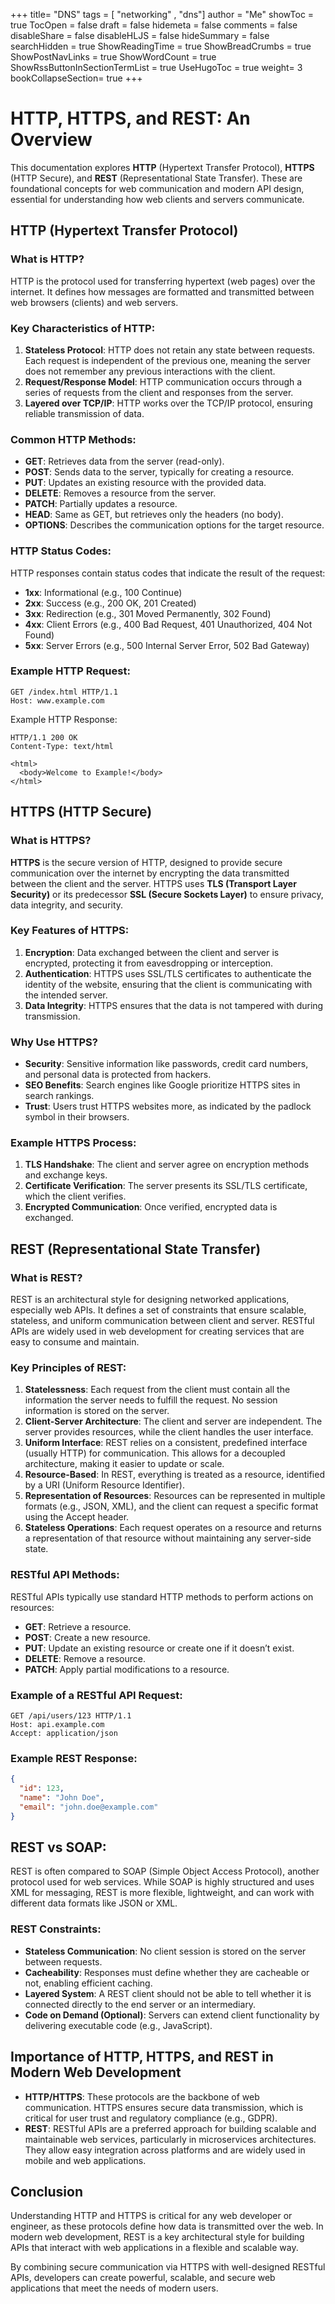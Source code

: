 +++
title= "DNS"
tags = [ "networking" , "dns"]
author = "Me"
showToc = true
TocOpen = false
draft = false
hidemeta = false
comments = false
disableShare = false
disableHLJS = false
hideSummary = false
searchHidden = true
ShowReadingTime = true
ShowBreadCrumbs = true
ShowPostNavLinks = true
ShowWordCount = true
ShowRssButtonInSectionTermList = true
UseHugoToc = true
weight= 3
bookCollapseSection= true
+++

# HTTP, HTTPS, and REST: An Overview

This documentation explores **HTTP** (Hypertext Transfer Protocol), **HTTPS** (HTTP Secure), and **REST** (Representational State Transfer). These are foundational concepts for web communication and modern API design, essential for understanding how web clients and servers communicate.

## HTTP (Hypertext Transfer Protocol)

### What is HTTP?
HTTP is the protocol used for transferring hypertext (web pages) over the internet. It defines how messages are formatted and transmitted between web browsers (clients) and web servers.

### Key Characteristics of HTTP:
1. **Stateless Protocol**: HTTP does not retain any state between requests. Each request is independent of the previous one, meaning the server does not remember any previous interactions with the client.
2. **Request/Response Model**: HTTP communication occurs through a series of requests from the client and responses from the server.
3. **Layered over TCP/IP**: HTTP works over the TCP/IP protocol, ensuring reliable transmission of data.

### Common HTTP Methods:
- **GET**: Retrieves data from the server (read-only).
- **POST**: Sends data to the server, typically for creating a resource.
- **PUT**: Updates an existing resource with the provided data.
- **DELETE**: Removes a resource from the server.
- **PATCH**: Partially updates a resource.
- **HEAD**: Same as GET, but retrieves only the headers (no body).
- **OPTIONS**: Describes the communication options for the target resource.

### HTTP Status Codes:
HTTP responses contain status codes that indicate the result of the request:
- **1xx**: Informational (e.g., 100 Continue)
- **2xx**: Success (e.g., 200 OK, 201 Created)
- **3xx**: Redirection (e.g., 301 Moved Permanently, 302 Found)
- **4xx**: Client Errors (e.g., 400 Bad Request, 401 Unauthorized, 404 Not Found)
- **5xx**: Server Errors (e.g., 500 Internal Server Error, 502 Bad Gateway)

### Example HTTP Request:
```http
GET /index.html HTTP/1.1
Host: www.example.com
```

Example HTTP Response:

```http
HTTP/1.1 200 OK
Content-Type: text/html

<html>
  <body>Welcome to Example!</body>
</html>
```

## HTTPS (HTTP Secure)

### What is HTTPS?
**HTTPS** is the secure version of HTTP, designed to provide secure communication over the internet by encrypting the data transmitted between the client and the server. HTTPS uses **TLS (Transport Layer Security)** or its predecessor **SSL (Secure Sockets Layer)** to ensure privacy, data integrity, and security.

### Key Features of HTTPS:
1. **Encryption**: Data exchanged between the client and server is encrypted, protecting it from eavesdropping or interception.
2. **Authentication**: HTTPS uses SSL/TLS certificates to authenticate the identity of the website, ensuring that the client is communicating with the intended server.
3. **Data Integrity**: HTTPS ensures that the data is not tampered with during transmission.

### Why Use HTTPS?
- **Security**: Sensitive information like passwords, credit card numbers, and personal data is protected from hackers.
- **SEO Benefits**: Search engines like Google prioritize HTTPS sites in search rankings.
- **Trust**: Users trust HTTPS websites more, as indicated by the padlock symbol in their browsers.

### Example HTTPS Process:
1. **TLS Handshake**: The client and server agree on encryption methods and exchange keys.
2. **Certificate Verification**: The server presents its SSL/TLS certificate, which the client verifies.
3. **Encrypted Communication**: Once verified, encrypted data is exchanged.

## REST (Representational State Transfer)

### What is REST?
REST is an architectural style for designing networked applications, especially web APIs. It defines a set of constraints that ensure scalable, stateless, and uniform communication between client and server. RESTful APIs are widely used in web development for creating services that are easy to consume and maintain.

### Key Principles of REST:
1. **Statelessness**: Each request from the client must contain all the information the server needs to fulfill the request. No session information is stored on the server.
2. **Client-Server Architecture**: The client and server are independent. The server provides resources, while the client handles the user interface.
3. **Uniform Interface**: REST relies on a consistent, predefined interface (usually HTTP) for communication. This allows for a decoupled architecture, making it easier to update or scale.
4. **Resource-Based**: In REST, everything is treated as a resource, identified by a URI (Uniform Resource Identifier).
5. **Representation of Resources**: Resources can be represented in multiple formats (e.g., JSON, XML), and the client can request a specific format using the Accept header.
6. **Stateless Operations**: Each request operates on a resource and returns a representation of that resource without maintaining any server-side state.

### RESTful API Methods:
RESTful APIs typically use standard HTTP methods to perform actions on resources:

- **GET**: Retrieve a resource.
- **POST**: Create a new resource.
- **PUT**: Update an existing resource or create one if it doesn’t exist.
- **DELETE**: Remove a resource.
- **PATCH**: Apply partial modifications to a resource.

### Example of a RESTful API Request:
```http
GET /api/users/123 HTTP/1.1
Host: api.example.com
Accept: application/json
```

### Example REST Response:
```json
{
  "id": 123,
  "name": "John Doe",
  "email": "john.doe@example.com"
}
```

## REST vs SOAP:
REST is often compared to SOAP (Simple Object Access Protocol), another protocol used for web services. While SOAP is highly structured and uses XML for messaging, REST is more flexible, lightweight, and can work with different data formats like JSON or XML.

### REST Constraints:
- **Stateless Communication**: No client session is stored on the server between requests.
- **Cacheability**: Responses must define whether they are cacheable or not, enabling efficient caching.
- **Layered System**: A REST client should not be able to tell whether it is connected directly to the end server or an intermediary.
- **Code on Demand (Optional)**: Servers can extend client functionality by delivering executable code (e.g., JavaScript).

## Importance of HTTP, HTTPS, and REST in Modern Web Development

- **HTTP/HTTPS**: These protocols are the backbone of web communication. HTTPS ensures secure data transmission, which is critical for user trust and regulatory compliance (e.g., GDPR).
- **REST**: RESTful APIs are a preferred approach for building scalable and maintainable web services, particularly in microservices architectures. They allow easy integration across platforms and are widely used in mobile and web applications.

## Conclusion

Understanding HTTP and HTTPS is critical for any web developer or engineer, as these protocols define how data is transmitted over the web. In modern web development, REST is a key architectural style for building APIs that interact with web applications in a flexible and scalable way.

By combining secure communication via HTTPS with well-designed RESTful APIs, developers can create powerful, scalable, and secure web applications that meet the needs of modern users.